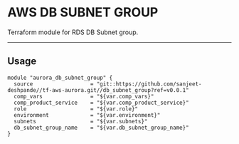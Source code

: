 AWS DB SUBNET GROUP
===========

Terraform module for RDS DB Subnet group.

----------------------

Usage
-----

```
module "aurora_db_subnet_group" {
  source                  = "git::https://github.com/sanjeet-deshpande//tf-aws-aurora.git//db_subnet_group?ref=v0.0.1"
  comp_vars               = "${var.comp_vars}"
  comp_product_service    = "${var.comp_product_service}"
  role                    = "${var.role}"
  environment             = "${var.environment}"
  subnets                 = "${var.subnets}"
  db_subnet_group_name    = "${var.db_subnet_group_name}"
}
```
